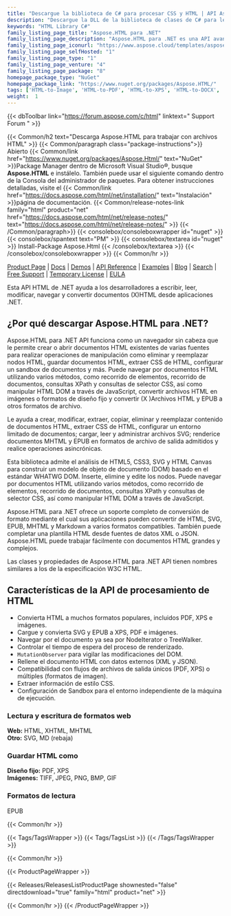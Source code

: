 ```yaml
---
title: "Descargue la biblioteca de C# para procesar CSS y HTML | API Aspose.HTML"
description: "Descargue la DLL de la biblioteca de clases de C# para leer, modificar, navegar y convertir archivos XHTML y HTML a través de la API .NET local. Admite el análisis de HTML5, CSS3, SVG y HTML Canvas."
keywords: "HTML Library C#"
family_listing_page_title: "Aspose.HTML para .NET"
family_listing_page_description: "Aspose.HTML para .NET es una API avanzada de manipulación de HTML que le permite realizar una amplia gama de tareas de manipulación de HTML directamente dentro de sus aplicaciones .NET."
family_listing_page_iconurl: "https://www.aspose.cloud/templates/aspose/App_Themes/V3/images/html/272x272/aspose_html-for-net.png"
family_listing_page_selfHosted: "1"
family_listing_page_type: "1"
family_listing_page_venture: "4"
family_listing_page_package: "8"
homepage_package_type: "NuGet"
homepage_package_link: "https://www.nuget.org/packages/Aspose.HTML/"
tags: ['HTML-to-Image', 'HTML-to-PDF', 'HTML-to-XPS', 'HTML-to-DOCX', 'HTML-to-MHTML', 'HTML-to-Markdown', 'HTML-to-MD', 'EPUB-to-Image', 'EPUB-to-PDF', 'EPUB-to-XPS', 'Markdown-to-HTML', 'MD-to-HTML', 'HTML-Converter', 'XHTML-to-PDF', 'MHTML-to-PDF', 'HTML-to-GIF', 'MHTML-to-JPG']
weight:  1
---
```


{{< dbToolbar link="https://forum.aspose.com/c/html" linktext=" Support Forum " >}}

{{< Common/h2 text="Descarga Aspose.HTML para trabajar con archivos HTML"  >}}
{{< Common/paragraph class="package-instructions">}}
Abierto
{{< Common/link href="https://www.nuget.org/packages/Aspose.Html/" text="NuGet"  >}}Package Manager dentro de Microsoft Visual Studio®, busque <b>Aspose.HTML</b> e instálelo. También puede usar el siguiente comando dentro de la Consola del administrador de paquetes. Para obtener instrucciones detalladas, visite el
{{< Common/link href="https://docs.aspose.com/html/net/installation/" text="Instalación"  >}}página de documentación.
{{< Common/release-notes-link family="html" product="net" href="https://docs.aspose.com/html/net/release-notes/" text="https://docs.aspose.com/html/net/release-notes/"  >}}
{{< /Common/paragraph>}}
{{< consolebox/consoleboxwrapper id="nuget" >}}
       {{< consolebox/spantext text="PM" >}}
       {{< consolebox/textarea id="nuget" >}} Install-Package Aspose.Html {{< /consolebox/textarea >}}
{{< /consolebox/consoleboxwrapper >}}
{{< Common/hr >}}

[Product Page](https://products.aspose.com/pdf/cpp/) | [Docs](https://docs.aspose.com/pdf/cpp/) | [Demos](https://products.aspose.app/pdf/family) | [API Reference](https://reference.aspose.com/pdf/cpp) | [Examples](https://github.com/aspose-pdf/Aspose.Pdf-for-C) | [Blog](https://blog.aspose.com/category/pdf/) | [Search](https://search.aspose.com/) | [Free Support](https://forum.aspose.com/c/pdf) | [Temporary License](https://purchase.aspose.com/temporary-license) | [EULA](https://about.aspose.com/legal/eula/)

Esta API HTML de .NET ayuda a los desarrolladores a escribir, leer, modificar, navegar y convertir documentos (X)HTML desde aplicaciones .NET.

## ¿Por qué descargar Aspose.HTML para .NET?

Aspose.HTML para .NET API funciona como un navegador sin cabeza que le permite crear o abrir documentos HTML existentes de varias fuentes para realizar operaciones de manipulación como eliminar y reemplazar nodos HTML, guardar documentos HTML, extraer CSS de HTML, configurar un sandbox de documentos y más. Puede navegar por documentos HTML utilizando varios métodos, como recorrido de elementos, recorrido de documentos, consultas XPath y consultas de selector CSS, así como manipular HTML DOM a través de JavaScript, convertir archivos HTML en imágenes o formatos de diseño fijo y convertir (X )Archivos HTML y EPUB a otros formatos de archivo.

Le ayuda a crear, modificar, extraer, copiar, eliminar y reemplazar contenido de documentos HTML, extraer CSS de HTML, configurar un entorno limitado de documentos; cargar, leer y administrar archivos SVG; renderice documentos MHTML y EPUB en formatos de archivo de salida admitidos y realice operaciones asincrónicas.

Esta biblioteca admite el análisis de HTML5, CSS3, SVG y HTML Canvas para construir un modelo de objeto de documento (DOM) basado en el estándar WHATWG DOM. Inserte, elimine y edite los nodos. Puede navegar por documentos HTML utilizando varios métodos, como recorrido de elementos, recorrido de documentos, consultas XPath y consultas de selector CSS, así como manipular HTML DOM a través de JavaScript.

Aspose.HTML para .NET ofrece un soporte completo de conversión de formato mediante el cual sus aplicaciones pueden convertir de HTML, SVG, EPUB, MHTML y Markdown a varios formatos compatibles. También puede completar una plantilla HTML desde fuentes de datos XML o JSON. Aspose.HTML puede trabajar fácilmente con documentos HTML grandes y complejos.

Las clases y propiedades de Aspose.HTML para .NET API tienen nombres similares a los de la especificación W3C HTML.

## Características de la API de procesamiento de HTML

- Convierta HTML a muchos formatos populares, incluidos PDF, XPS e imágenes.
- Cargue y convierta SVG y EPUB a XPS, PDF e imágenes.
- Navegar por el documento ya sea por NodeIterator o TreeWalker.
- Controlar el tiempo de espera del proceso de renderizado.
- `MutationObserver` para vigilar las modificaciones del DOM.
- Rellene el documento HTML con datos externos (XML y JSON).
- Compatibilidad con flujos de archivos de salida únicos (PDF, XPS) o múltiples (formatos de imagen).
- Extraer información de estilo CSS.
- Configuración de Sandbox para el entorno independiente de la máquina de ejecución.

### Lectura y escritura de formatos web

**Web:** HTML, XHTML, MHTML\
**Otro:** SVG, MD (rebaja)

### Guardar HTML como

**Diseño fijo:** PDF, XPS\
**Imágenes:** TIFF, JPEG, PNG, BMP, GIF

### Formatos de lectura

EPUB

{{< Common/hr >}}

{{< Tags/TagsWrapper >}}
 {{< Tags/TagsList >}}
{{< /Tags/TagsWrapper >}}

{{< Common/hr >}}

{{< ProductPageWrapper >}}
<!-- ReleasesListProductPage-->
   {{< Releases/ReleasesListProductPage shownested="false"  directdownload="true" family="html" product="net" >}}
<!-- /ReleasesListProductPage-->
{{< Common/hr >}}
{{< /ProductPageWrapper >}}

